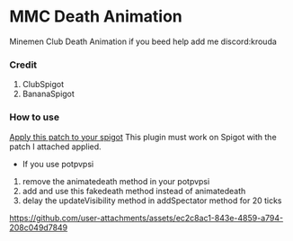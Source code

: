 # MMC Death Animation
Minemen Club Death Animation
if you beed help add me discord:krouda

### Credit
1. ClubSpigot
2. BananaSpigot

### How to use
[Apply this patch to your spigot](https://gist.github.com/dogsbean/9aac69cc00ada079f43f5c8ca29b5861)
This plugin must work on Spigot with the patch I attached applied.

+ If you use potpvpsi
1. remove the animatedeath method in your potpvpsi
3. add and use this fakedeath method instead of animatedeath
2. delay the updateVisibility method in addSpectator method for 20 ticks

https://github.com/user-attachments/assets/ec2c8ac1-843e-4859-a794-208c049d7849

